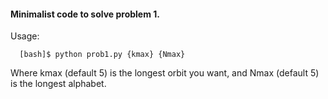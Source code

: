 #### Minimalist code to solve problem 1.

 Usage:
    
      [bash]$ python prob1.py {kmax} {Nmax}
 
 Where kmax (default 5) is the longest orbit you want, and Nmax (default 5) is the longest alphabet.
 

